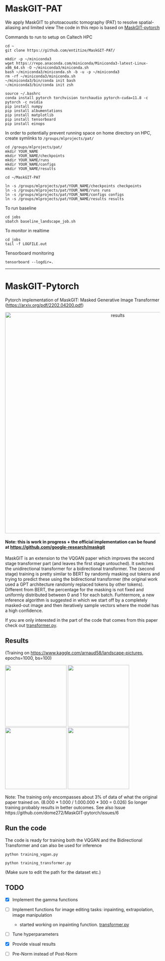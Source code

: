 # MaskGIT-PAT

We apply MaskGIT to photoacoustic tomography (PAT) to resolve spatial-aliasing and limited view
The code in this repo is based on [MaskGIT-pytorch](https://github.com/dome272/MaskGIT-pytorch)

Commands to run to setup on Caltech HPC
```
cd ~
git clone https://github.com/entitize/MaskGIT-PAT/

mkdir -p ~/miniconda3
wget https://repo.anaconda.com/miniconda/Miniconda3-latest-Linux-x86_64.sh -O ~/miniconda3/miniconda.sh
bash ~/miniconda3/miniconda.sh -b -u -p ~/miniconda3
rm -rf ~/miniconda3/miniconda.sh
~/miniconda3/bin/conda init bash
~/miniconda3/bin/conda init zsh

source ~/.bashrc
conda install pytorch torchvision torchaudio pytorch-cuda=11.8 -c pytorch -c nvidia
pip install numpy
pip install albumentations
pip install matplotlib
pip install tensorboard
pip install einops
```

In order to potentially prevent running space on home directory on HPC, create symlinks to `/groups/mlprojects/pat/`
```
cd /groups/mlprojects/pat/
mkdir YOUR_NAME
mkdir YOUR_NAME/checkpoints
mkdir YOUR_NAME/runs
mkdir YOUR_NAME/configs
mkdir YOUR_NAME/results

cd ~/MaskGIT-PAT

ln -s /groups/mlprojects/pat/YOUR_NAME/checkpoints checkpoints
ln -s /groups/mlprojects/pat/YOUR_NAME/runs runs
ln -s /groups/mlprojects/pat/YOUR_NAME/configs configs
ln -s /groups/mlprojects/pat/YOUR_NAME/results results
```

To run baseline
```
cd jobs
sbatch baseline_landscape_job.sh
```

To monitor in realtime
```
cd jobs
tail -f LOGFILE.out
```

Tensorboard monitoring
```
tensorboard --logdir=.
```

___

# MaskGIT-Pytorch

Pytorch implementation of MaskGIT: Masked Generative Image Transformer (https://arxiv.org/pdf/2202.04200.pdf)
<p align="center">
<img width="718" alt="results" src="https://user-images.githubusercontent.com/61938694/154553460-3eb2b55e-e313-4100-bc5e-b9d8c4dd8cd7.png">
</p>

#### Note: this is work in progress + the official implementation can be found at https://github.com/google-research/maskgit


MaskGIT is an extension to the VQGAN paper which improves the second stage transformer part (and leaves the first stage untouched). It switches the unidirectional transformer for a bidirectional transformer. The (second stage) training is pretty similar to BERT by randomly masking out tokens and trying to predict these using the bidirectional transformer (the original work used a GPT architecture randomly replaced tokens by other tokens). Different from BERT, the percentage for the masking is not fixed and uniformly distributed between 0 and 1 for each batch. Furhtermore, a new inference algorithm is suggested in which we start off by a completely masked-out image and then iteratively sample vectors where the model has a high confidence.

If you are only interested in the part of the code that comes from this paper check out [transformer.py](https://github.com/dome272/MaskGIT-pytorch/blob/main/transformer.py).

## Results
(Training on https://www.kaggle.com/arnaud58/landscape-pictures, epochs=1000, bs=100)
<p>
  <img src="https://user-images.githubusercontent.com/61938694/163984267-4e22fd7b-512b-43b3-8fcf-002595e066e7.png" width="200"/>
  <img src="https://user-images.githubusercontent.com/61938694/163984994-95c44898-3734-4438-8c6b-6c1c1cc86920.png" width="200"/>
  <img src="https://user-images.githubusercontent.com/61938694/163985169-07cd7fb8-5517-41e3-83b2-7f2c99e3da8d.png" width="200"/>
  <img src="https://user-images.githubusercontent.com/61938694/163985493-0beb72bb-7e8a-4c9d-91f7-301e25ef42e6.png" width="200"/>
</p>
Note: The training only encompasses about 3% of data of what the original paper trained on. (8.000 * 1.000 / 1.000.000 * 300 = 0.026)
So longer training probably results in better outcomes. See also Issue https://github.com/dome272/MaskGIT-pytorch/issues/6

## Run the code
The code is ready for training both the VQGAN and the Bidirectional Transformer and can also be used for inference

```python training_vqgan.py```

```python training_transformer.py```

(Make sure to edit the path for the dataset etc.)

## TODO
- [x] Implement the gamma functions
- [ ] Implement functions for image editing tasks: inpainting, extrapolation, image manipulation
  - started working on inpainting function. [transformer.py](https://github.com/dome272/MaskGIT-pytorch/blob/main/transformer.py#L152)
- [ ] Tune hyperparameters
- [x] Provide visual results
- [ ] Pre-Norm instead of Post-Norm

